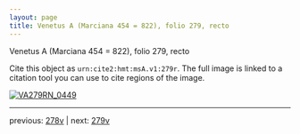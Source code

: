```yaml
---
layout: page
title: Venetus A (Marciana 454 = 822), folio 279, recto
---
```


Venetus A (Marciana 454 = 822), folio 279, recto

Cite this object as `urn:cite2:hmt:msA.v1:279r`.  The full image is linked to a citation tool you can use to cite regions of the image.

[![VA279RN_0449](http://www.homermultitext.org/iipsrv?IIIF=/project/homer/pyramidal/deepzoom/hmt/vaimg/2017a/VA279RN_0449.tif/full/800,/0/default.jpg)](http://www.homermultitext.org/ict2/?urn=urn:cite2:hmt:vaimg.2017a:VA279RN_0449) 

---

previous:  [278v](../278v/) | next: [279v](../279v/)